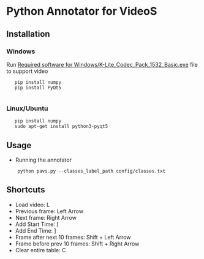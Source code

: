 # Python Annotator for VideoS

## Installation
 ### Windows
 Run [Required software for Windows/K-Lite_Codec_Pack_1532_Basic.exe](https://github.com/dyfanmo/exercise_video_annotator/blob/main/Required%20software%20for%20Windows/K-Lite_Codec_Pack_1532_Basic.exe) file to support video
  ```
     pip install numpy
     pip install PyQt5
    
```


 ### Linux/Ubuntu
  ```
     pip install numpy
     sudo apt-get install python3-pyqt5
```

## Usage
   * Running the annotator
 ```
     python pavs.py --classes_label_path config/classes.txt 

```

## Shortcuts
- Load video: L
- Previous frame: Left Arrow
- Next frame: Right Arrow
- Add Start Time: [
- Add End Time: ]
- Frame after next 10 frames: Shift + Left Arrow
- Frame before prev 10 frames: Shift + Right Arrow
- Clear entire table: C
